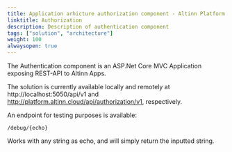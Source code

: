 ```yaml
---
title: Application arhicture authorization component - Altinn Platform
linktitle: Authorization
description: Description of authentication component
tags: ["solution", "architecture"]
weight: 100
alwaysopen: true
---
```


The Authentication component is an ASP.Net Core MVC Application exposing REST-API to Altinn Apps.

The solution is currently available locally and remotely at  http://localhost:5050/api/v1  and http://platform.altinn.cloud/api/authorization/v1, respectively.

An endpoint for testing purposes is available:

```http
/debug/{echo}
```

Works with any string as echo, and will simply return the inputted string.